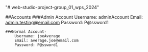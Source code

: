 "# web-studio-project-group_01_wps_2024"

##Accounts
    ###Admin Account
        Username: adminAccount
        Email: admin.testing@email.com
        Password: P@ssword1

    ###Normal Account-
        Username: joeAverage
        Email: average.joe@email.com
        Password: P@ssword1
